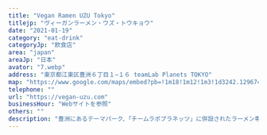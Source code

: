 ```yaml
---
title: "Vegan Ramen UZU Tokyo"
titlejp: "ヴィーガンラーメン・ウズ・トウキョウ"
date: "2021-01-19"
category: "eat-drink"
categoryJp: "飲食店"
area: "japan"
areaJp: "日本"
avator: "7.webp"
address: "東京都江東区豊洲６丁目１−１６ teamLab Planets TOKYO"
map: "https://www.google.com/maps/embed?pb=!1m18!1m12!1m3!1d3242.129674195027!2d139.7877072405616!3d35.649176631847745!2m3!1f0!2f0!3f0!3m2!1i1024!2i768!4f13.1!3m3!1m2!1s0x601889afe9ad8425%3A0x21cf127d8b880ba9!2sVegan%20Ramen%20UZU%20Tokyo!5e0!3m2!1sja!2sjp!4v1706264772643!5m2!1sja!2sjp"
telephone: ""
url: "https://vegan-uzu.com"
businessHour: "Webサイトを参照"
others: ""
description: "豊洲にあるテーマパーク、「チームラボプラネッツ」に併設されたラーメン専門店。幻想的でシームレスな部屋でヴィーガンラーメンとヴィーガンアイスクリームを食すことができます。"
---
```

